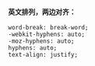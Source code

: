 
### `英文排列，两边对齐：`

```
word-break: break-word;
-webkit-hyphens: auto;
-moz-hyphens: auto;
hyphens: auto;
text-align: justify;
```

